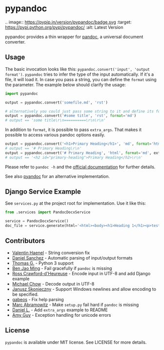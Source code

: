 # pypandoc

.. image:: https://pypip.in/version/pypandoc/badge.svg
    :target: https://pypi.python.org/pypi/pypandoc/
    :alt: Latest Version

pypandoc provides a thin wrapper for [pandoc](http://johnmacfarlane.net/pandoc/), a universal document converter.

## Usage

The basic invocation looks like this: `pypandoc.convert('input', 'output format')`. `pypandoc` tries to infer the type of the input automatically. If it's a file, it will load it. In case you pass a string, you can define the `format` using the parameter. The example below should clarify the usage:

```python
import pypandoc

output = pypandoc.convert('somefile.md', 'rst')

# alternatively you could just pass some string to it and define its format
output = pypandoc.convert('#some title', 'rst', format='md')
# output == 'some title\r\n==========\r\n\r\n'
```

In addition to `format`, it is possible to pass `extra_args`. That makes it possible to access various pandoc options easily.

```python
output = pypandoc.convert('<h1>Primary Heading</h1>', 'md', format='html', extra_args=['--atx-headers'])
# output == '# Primary Heading\r\n'
output = pypandoc.convert('# Primary Heading', 'html', format='md', extra_args=['--base-header-level=2'])
# output == '<h2 id="primary-heading">Primary Heading</h2>\r\n'
```

Please refer to `pandoc -h` and the [official documentation](http://johnmacfarlane.net/pandoc/README.html) for further details.


See also [pyandoc](http://pypi.python.org/pypi/pyandoc/) for an alternative implementation.

## Django Service Example

See `services.py` at the project root for implementation. Use it like this:

```python
from .services import PandocDocxService

service = PandocDocxService()
doc_file = service.generate(html='<html><body><h1>Heading 1</h1><p>testing testing 123</p></body></html>')
```

## Contributors

* [Valentin Haenel](https://github.com/esc) - String conversion fix
* [Daniel Sanchez](https://github.com/ErunamoJAZZ) - Automatic parsing of input/output formats
* [Thomas G.](https://github.com/coldfix) - Python 3 support
* [Ben Jao Ming](https://github.com/benjaoming) - Fail gracefully if `pandoc` is missing
* [Ross Crawford-d'Heureuse](http://github.com/rosscdh) - Encode input in UTF-8 and add Django example
* [Michael Chow](https://github.com/machow) - Decode output in UTF-8
* [Janusz Skonieczny](https://github.com/wooyek) - Support Windows newlines and allow encoding to be specified.
* [gabeos](https://github.com/gabeos) - Fix help parsing
* [Marc Abramowitz](https://github.com/msabramo) - Make `setup.py` fail hard if `pandoc` is missing
* [Daniel L.](https://github.com/mcktrtl) - Add `extra_args` example to README
* [Amy Guy](https://github.com/rhiaro) - Exception handling for unicode errors

## License

`pypandoc` is available under MIT license. See LICENSE for more details.
